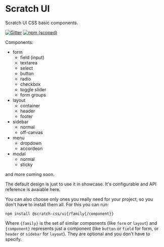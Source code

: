 # Scratch UI
Scratch UI CSS basic components. 

[![Gitter](https://img.shields.io/gitter/room/nwjs/nw.js.svg)](https://gitter.im/scratch-css/)
[![npm (scoped)](https://img.shields.io/npm/v/@nikoloza/scratch-ui.svg)](https://www.npmjs.com/package/@nikoloza/scratch-ui)

Components:
- form
  - field (input)
  - textarea
  - select
  - button
  - radio
  - checkbox
  - toggle slider
  - form groups
- layout 
  - container
  - header
  - footer
- sidebar
  - normal
  - off-canvas
- menu
  - dropdown
  - accordeon 
- modal
  - normal
  - sticky
  
and more coming soon.
    
The default design is just to use it in showcase. It's configurable and API reference is avaiable here.

You can also choose only ones you really need for your project, so you don't have to install them all. For this you can run:

    npm install @scratch-css/ui{/family{/component}}
    
Where `{family}` is the set of similar components (like `form` or `layout`) and `{component}` represents just a component (like `button` or `field` for form, or `header` or `sidebar` for `layout`). They are optional and you don't have to specify.
